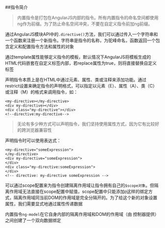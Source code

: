 ##指令简介
> 内置指令是打包在AngularJS内部的指令。所有内置指令的命名空间都使用ng作为前缀。为了防止命名空间冲突，不要在自定义指令前加ng前缀。

通过AngularJS模块API中的`.directive()`方法，我们可以通过传入一个字符串和一个函数来注册一个新指令。字符串是指令的名称，为驼峰命名，函数返回一个包含定义和配置指令方法和属性的对象

通过template属性能够定义指令的模板，默认情况下AngularJS将模板生成的HTML代码嵌套在自定义标签内部，若replace属性为true，则将直接替换自定义标签

声明指令本质上是在HTML中通过元素、属性、类或注释来添加功能。通过restrict设置来确定指令的声明格式，可以指定以元素（E）、属性（A）、类（C）或注释（M）的格式来调用指令，如：
```
<my-directive></my-directive>
<div my-directive></div>
<div class="my-directive"></div>
<!--directive:my-directive-->
```

> 无论有多少种方式可以声明指令，我们坚持使用属性方式，因为它有比较好的跨浏览器兼容性


声明指令时可以使用表达式：
```
<my-directive="someExpression">
</my-directive>
<div my-directive="someExpression">
</div>
<div class="my-directive:someExpression">
</div>
<!-- directive: my-directive someExpression -->
```
可以通过scope配置来为指令创建隔离作用域让指令拥有自己的`$scope对象`。但隔离作用域无法直接在scope配置中赋值，scope配置中只能添加`@`这样的绑定方式，隔离作用域同当前DOM的作用域是完全分隔开的。为了给这个新的对象设置属性，我们需要显式地通过属性传递数据

内置指令`ng-model`在它自身内部的隔离作用域和DOM的作用域（由
控制器提供）之间创建了一个双向数据绑定